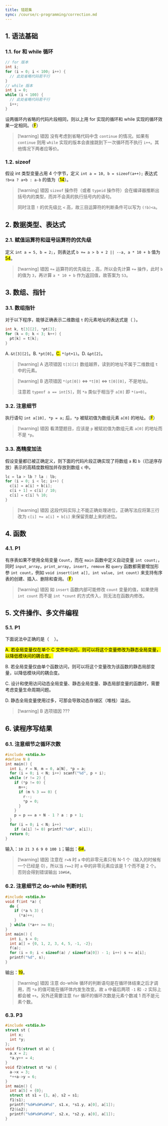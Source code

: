 ```yaml
---
title: 错题集
sync: /course/c-programming/correction.md
---
```


## 1. 语法基础

### 1.1. for 和 while 循环

```cpp
// for 版本
int i;
for (i = 0; i < 100; i++) {
  // 此处省略代码若干行
}
// while 版本
int i = 0;
while (i < 100) {
  // 此处省略代码若干行
  i++;
}
```

设两循环内省略的代码片段相同，则以上用 for 实现的循环和 while 实现的循环效果一定相同。（<mark>F</mark>）

> [!warning] 错因
> 没有考虑到省略代码中含 `continue` 的情况。如果有 `continue` 则用 `while` 实现的版本会直接跳到下一次循环而不执行 `i++`。其他情况下两者应等价。

### 1.2. sizeof

假设 int 类型变量占用 4 个字节，定义 `int a = 10, b = sizeof(a++);` 表达式 `!b<a ? a+b : a-b` 的值为（<mark>14</mark>）。

>[!warning] 错因
> `sizeof` 操作符（或者 `typeid` 操作符）会在编译器推断出括号内的类型，而并不会真的执行括号内的语句。
> 
> 同时注意 `!` 的优先级比 `<` 高，故三目运算符的判断条件可以写为 `(!b)<a`。


## 2. 数据类型、表达式

### 2.1. 赋值运算符和逗号运算符的优先级

定义 `int a = 5, b = 2;`，则表达式 `b += a > b + 2 || --a, a * 10 + b` 值为 <mark>54</mark>。

>[!warning] 错因
> `+=` 运算符的优先级比 `,` 高，所以会先计算 `+=` 操作，此时 `b` 的值为 `3`，再计算 `a * 10 + b` 作为返回值，故答案为 `53`。

## 3. 数组、指针

### 3.1. 数组指针

对于以下程序，能够正确表示二维数组 `t` 的元素地址的表达式是（ ）。

```cpp
int k, t[3][2], *pt[3];
for (k = 0; k < 3; k++) {
  pt[k] = t[k];
}
```

A. `&t[3][2]`。B. `*pt[0]`。<mark>C.</mark> `*(pt+1)`。D. `&pt[2]`。

>[!warning] A 选项错因
> `t[3][2]` 数组越界，读到的地址不属于二维数组 `t` 中的元素。

>[!warning] B 选项错因
> `*(pt[0])` $\Leftrightarrow$ `*t[0]` $\Leftrightarrow$ `t[0][0]`，不是地址。
> 
> 注意若 `typeof a == int[5]`，则 `*a` 类似于相当于 `a[0]` 即 `*(a+0)`。

### 3.2. 注意细节

执行语句 `int a[10], *p = a;` 后，`*p` 被赋初值为数组元素 `a[0]` 的地址。（<mark>F</mark>）

>[!warning] 错因
> 看清楚题目，应该是 `p` 被赋初值为数组元素 `a[0]` 的地址而不是 `*p`。

### 3.3. 高精度加法

假设变量都已被正确定义，则下面的代码片段正确实现了将数组 `a` 和 `b`（已逆序存放）表示的高精度数相加并存放到数组 `c` 中。

```cpp
lc = la > lb ? la : lb;
for (i = 0; i < lc; i++) {
  c[i] = a[i] + b[i];
  c[i + 1] = c[i] / 10;
  c[i] = c[i] % 10;
}
```

>[!warning] 错因
> 这段代码实际上不能正确处理进位，正确写法应将第三行改为 `c[i] += a[i] + b[i]` 来保留贡献上来的进位。


## 4. 函数

### 4.1. P1

有序表如果不使用全局变量 `Count`，而在 `main` 函数中定义自动变量 `int count;`，同时 `input_array`，`print_array`，`insert`，`remove` 和 `query` 函数都需要增加形参 `int count`，例如 `void insert(int a[], int value, int count)` 来支持有序表的创建、插入、删除和查询。（<mark>F</mark>）

>[!warning] 错因
>如 `insert` 函数内部可能修改 `count` 变量的值，如果使用 `int count` 而不是 `int *count` 的方式传入，则无法在函数内修改。

## 5. 文件操作、多文件编程

### 5.1. P1

下面说法中正确的是（$\quad$）。

<mark>A. 若全局变量仅在单个 C 文件中访问，则可以将这个变量修改为静态全局变量，以降低模块间的耦合度。</mark>

B. 若全局变量仅由单个函数访问，则可以将这个变量改为该函数的静态局部变量，以降低模块间的耦合度。

C. 设计和使用访问动态全局变量、静态全局变量、静态局部变量的函数时，需要考虑变量生命周期问题。

D. 静态全局变量使用过多，可那会导致动态存储区（堆栈）溢出。

>[!warning] B 选项错因
>???


## 6. 读程序写结果

### 6.1. 注意细节之循环次数

```cpp
#include <stdio.h>
#define N 8
int main() {
  int i, r = N, m = 0, a[N], *p = a;
  for (i = 0; i < N; i++) scanf("%d", p + i);
  while (r != 2) {
    if (*p != 0) {
      m++;
      if (m % 3 == 0) {
        r--;
        *p = 0;
      }
    }
    p = p == a + N - 1 ? a : p + 1;
  }
  for (i = 0; i < N; i++)
    if (a[i] != 0) printf("%d#", a[i]);
  return 0;
}
```

输入：`10 21 3 6 9 0 100 1`；输出：<mark>6#</mark>。

>[!warning] 错因
> 注意在 `r=N` 时 `a` 中的非零元素只有 N-1 个（输入的时候有一个已经是 0），所以当 `r==2` 时 `a` 中的非零元素应该是 1 个而不是 2 个。否则会得到错误输出 `10#6#`。

### 6.2. 注意细节之 do-while 判断时机

```cpp
#include <stdio.h>
void f(int *a) {
  do {
    if (*a % 3) {
      (*a)++;
    }
  } while (*a++ >= 0);
}
int main() {
  int i, s = 0;
  int a[] = {0, 1, 2, 3, 4, 5, -1, -2};
  f(a);
  for (i = 0; i < sizeof(a) / sizeof(a[0]) - 1; i++) s += a[i];
  printf("%d", s);
}
```

输出：<mark>19</mark>。

>[!warning] 错因
> 注意 do-while 循环的判断语句是在循环体结束之后才调用，而 `*a` 的值可能在循环体内发生改变。故 `a` 中最后两项 `-1` 和 `-2` 实际上都会被 `++`。另外还需要注意 `for` 循环的循环次数是元素个数减 1 而不是元素个数。

### 6.3. P3

```cpp
#include <stdio.h>
struct st {
  int x;
  int *y;
};
void f1(struct st a) {
  a.x = 2;
  *a.y++ = 4;
}
void f2(struct st *a) {
  a->x = 3;
  *++a->y = 6;
}
int main() {
  int a[5] = {0};
  struct st s1 = {1, a}, s2 = s1;
  f1(s1);
  printf("%d#%d#%d#%d", s1.x, *s1.y, a[0], a[1]);
  f2(&s2);
  printf("%d#%d#%d#%d", s2.x, *s2.y, a[0], a[1]);
}
```

